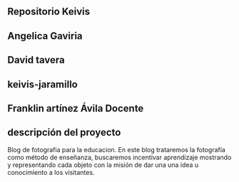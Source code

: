 ## Repositorio Keivis 
## Angelica Gaviria
## David tavera
## keivis-jaramillo
## Franklin artínez Ávila Docente
## descripción del proyecto
Blog de fotografia para la educacion.
En este blog trataremos la fotografía como método de enseñanza, buscaremos incentivar aprendizaje mostrando y representando cada objeto con la misión de dar una una idea u conocimiento a los visitantes.